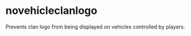 novehicleclanlogo
=============

Prevents clan logo from being displayed on vehicles controlled by players.
